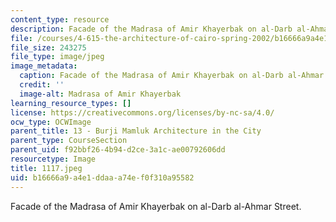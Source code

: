 ```yaml
---
content_type: resource
description: Facade of the Madrasa of Amir Khayerbak on al-Darb al-Ahmar Street.
file: /courses/4-615-the-architecture-of-cairo-spring-2002/b16666a9a4e1ddaaa74ef0f310a95582_1117.jpeg
file_size: 243275
file_type: image/jpeg
image_metadata:
  caption: Facade of the Madrasa of Amir Khayerbak on al-Darb al-Ahmar Street.
  credit: ''
  image-alt: Madrasa of Amir Khayerbak
learning_resource_types: []
license: https://creativecommons.org/licenses/by-nc-sa/4.0/
ocw_type: OCWImage
parent_title: 13 - Burji Mamluk Architecture in the City
parent_type: CourseSection
parent_uid: f92bbf26-4b94-d2ce-3a1c-ae00792606dd
resourcetype: Image
title: 1117.jpeg
uid: b16666a9-a4e1-ddaa-a74e-f0f310a95582
---
```

Facade of the Madrasa of Amir Khayerbak on al-Darb al-Ahmar Street.